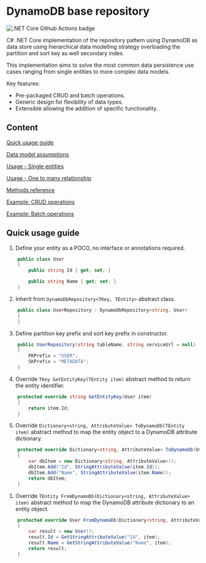 # DynamoDB base repository

![.NET Core Github Actions badge](https://github.com/abelperezok/DynamoDB-BaseRepository/workflows/.NET%20Core/badge.svg)

C# .NET Core implementation of the repository pattern using DynamoDB as data store using hierarchical data modelling strategy overloading the partition and sort key as well secondary index.

This implementation aims to solve the most common data persistence use cases ranging from single entities to more complex data models.

Key features:
* Pre-packaged CRUD and batch operations.
* Generic design for flexibility of data types.
* Extensible allowing the addition of specific functionality.


## Content

[Quick usage guide](#quick-usage-guide)

[Data model assumptions](docs/data-model-assumptions.md)

[Usage - Single entities](docs/usage-single-entities.md)

[Usage - One to many relationship](docs/usage-one-to-many.md)

[Methods reference](docs/methods-reference.md)

[Example: CRUD operations](docs/example-crud-operations.md)

[Example: Batch operations](docs/example-batch-operations.md)

## Quick usage guide

1. Define your entity as a POCO, no interface or annotations required.

```cs
    public class User
    {
        public string Id { get; set; }

        public string Name { get; set; }
    }
```

2. Inherit from ```DynamoDbRepository<TKey, TEntity>``` abstract class.

```cs
    public class UserRepository : DynamoDbRepository<string, User>
    {
    }
```

3. Define partition key prefix and sort key prefix in constructor.
 
```cs
    public UserRepository(string tableName, string serviceUrl = null) : base(tableName, serviceUrl)
    {
        PKPrefix = "USER";
        SKPrefix = "METADATA";
    }
```

4. Override ```TKey GetEntityKey(TEntity item)``` abstract method to return the entity identifier.

```cs
    protected override string GetEntityKey(User item)
    {
        return item.Id;
    }
```

5. Override ```Dictionary<string, AttributeValue> ToDynamoDb(TEntity item)``` abstract method to map the entity object to a DynamoDB attribute dictionary.

```cs
    protected override Dictionary<string, AttributeValue> ToDynamoDb(User item)
    {
        var dbItem = new Dictionary<string, AttributeValue>();        
        dbItem.Add("Id", StringAttributeValue(item.Id));
        dbItem.Add("Name", StringAttributeValue(item.Name));
        return dbItem;
    }
```

1. Override ```TEntity FromDynamoDb(Dictionary<string, AttributeValue> item)``` abstract method to map the DynamoDB attribute dictionary to an entity object.

```cs
    protected override User FromDynamoDb(Dictionary<string, AttributeValue> item)
    {
        var result = new User();
        result.Id = GetStringAttributeValue("Id", item);
        result.Name = GetStringAttributeValue("Name", item);
        return result;
    }
```






